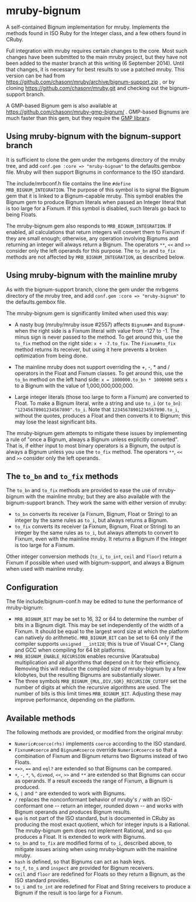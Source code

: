 mruby-bignum
============

A self-contained Bignum implementation for mruby.  Implements the methods found in ISO Ruby for the Integer class, and a
few others found in CRuby.

Full integration with mruby requires certain changes to the core.  Most such changes have been submitted to the main mruby
project, but they have not been added to the master branch at this writing (6 September 2014).  Until that changes, it is
necessary for best results to use a patched mruby.  This version can be had from https://github.com/chasonr/mruby/archive/bignum-support.zip , or by cloning https://github.com/chasonr/mruby.git and checking out the bignum-support branch.

A GMP-based Bignum gem is also available at https://github.com/chasonr/mruby-gmp-bignum/ .  GMP-based Bignums are much faster than this gem, but they require the [GMP library](https://gmplib.org/).

## Using mruby-bignum with the bignum-support branch

It is sufficient to clone the gem under the mrbgems directory of the mruby tree, and add `conf.gem :core => "mruby-bignum"` to the defaults.gembox file.  Mruby will then support Bignums in conformance to the ISO standard.

The include/mrbconf.h file contains the line `#define MRB_BIGNUM_INTEGRATION`.  The purpose of this symbol is to signal the Bignum gem that it is linked to a Bignum-capable mruby.  This symbol enables the Bignum gem to produce Bignum literals when passed an Integer literal that is too large for a Fixnum.  If this symbol is disabled, such literals go back to being Floats.

The mruby-bignum gem also responds to `MRB_BIGNUM_INTEGRATION`.  If enabled, all calculations that return integers will convert them to Fixnum if they are small enough; otherwise, any operation involving Bignums and returning an integer will always return a Bignum.  The operators `**`, `<<` and `>>` consider only the left operands for this purpose.  The `to_bn` and `to_fix` methods are not affected by `MRB_BIGNUM_INTEGRATION`, as described below.

## Using mruby-bignum with the mainline mruby

As with the bignum-support branch, clone the gem under the mrbgems directory of the mruby tree, and add `conf.gem :core => "mruby-bignum"` to the defaults.gembox file.

The mruby-bignum gem is significantly limited when used this way:

* A nasty bug (mruby/mruby issue #2557) affects `Bignum#+` and `Bignum#-` when the right side is a Fixnum literal with value from -127 to -1.  The minus sign is never passed to the method.  To get around this, use the `to_fix` method on the right side:  `x + -7.to_fix`.  The `Fixnum#to_fix` method returns its receiver, but using it here prevents a broken optimization from being done.

* The mainline mruby does not support overriding the +, -, * and / operators in the Float and Fixnum classes.  To get around this, use the `to_bn` method on the left hand side:  `x = 1000000.to_bn * 1000000` sets `x` to a Bignum with the value of 1,000,000,000,000.

* Large integer literals (those too large to form a Fixnum) are converted to Float.  To make a Bignum literal, write a string and use `to_i` (or `to_bn`):  `"12345678901234567890".to_i`.  Note that `12345678901234567890.to_i`, without the quotes, produces a Float and then converts it to Bignum; this may lose the least significant bits.

The mruby-bignum gem attempts to mitigate these issues by implementing a rule of "once a Bignum, always a Bignum unless explicitly converted".  That is, if either input to most binary operators is a Bignum, the output is always a Bignum unless you use the `to_fix` method.  The operators `**`, `<<` and `>>` consider only the left operands.

## The `to_bn` and `to_fix` methods

The `to_bn` and `to_fix` methods are provided to ease the use of mruby-bignum with the mainline mruby; but they are also available with the bignum-support branch.  They work the same with either version of mruby:

* `to_bn` converts its receiver (a Fixnum, Bignum, Float or String) to an integer by the same rules as `to_i`, but always returns a Bignum.
* `to_fix` converts its receiver (a Fixnum, Bignum, Float or String) to an integer by the same rules as `to_i`, but always attempts to convert to Fixnum, even with the mainline mruby.  It returns a Bignum if the integer is too large for a Fixnum.

Other integer conversion methods (`to_i`, `to_int`, `ceil` and `floor`) return a Fixnum if possible when used with bignum-support, and always a Bignum when used with mainline mruby.

## Configuration

The file include/bignum-conf.h may be edited to tune the performance of mruby-bignum:

* `MRB_BIGNUM_BIT` may be set to 16, 32 or 64 to determine the number of bits in a Bignum digit.  This may be set independently of the width of a Fixnum.  It should be equal to the largest word size at which the platform can natively do arithmetic.  `MRB_BIGNUM_BIT` can be set to 64 only if the compiler supports `unsigned __int128`; this is true of Visual C++, Clang and GCC when compiling for 64 bit platforms.
* `MRB_BIGNUM_ENABLE_RECURSION` enables recursive (Karatsuba) multiplication and all algorithms that depend on it for their efficiency.  Removing this will reduce the compiled size of mruby-bignum by a few kilobytes, but the resulting Bignums are substantially slower.
* The three symbols `MRB_BIGNUM_{MUL,DIV,SQR}_RECURSION_CUTOFF` set the number of digits at which the recursive algorithms are used.  The number of bits is this limit times `MRB_BIGNUM_BIT`.  Adjusting these may improve performance, depending on the platform.

## Available methods

The following methods are provided, or modified from the original mruby:

* `Numeric#coerce(rhs)` implements `coerce` according to the ISO standard.
* `Fixnum#coerce` and `Bignum#coerce` override `Numeric#coerce` so that a combination of Fixnum and Bignum returns two Bignums instead of two Floats.
* `<=>`, `==` and `eql?` are extended so that Bignums can be compared.
* `+`, `-`, `*`, `%`, `divmod`, `<<`, `>>` and `**` are extended so that Bignums can occur as operands.  If a result exceeds the range of Fixnum, a Bignum is produced.
* `&`, `|` and `^` are extended to work with Bignums.
* `/` replaces the nonconformant behavior of mruby's `/` with an ISO-conformant one -- return an integer, rounded down -- and works with Bignum operands and produces Bignum results.
* `quo` is not part of the ISO standard, but is documented in CRuby as producing the most exact quotient, which for integer inputs is a Rational.  The mruby-bignum gem does not implement Rational, and so `quo` produces a Float.  It is extended to work with Bignums.
* `to_bn` and `to_fix` are modified forms of `to_i`, described above, to mitigate issues arising when using mruby-bignum with the mainline mruby.
* `hash` is defined, so that Bignums can act as hash keys.
* `to_f`, `to_s` and `inspect` are provided for Bignum receivers.
* `ceil` and `floor` are redefined for Floats so they return a Bignum, as the ISO standard provides.
* `to_i` and `to_int` are redefined for Float and String receivers to produce a Bignum if the result is too large for a Fixnum.

